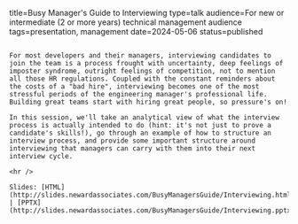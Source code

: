 title=Busy Manager's Guide to Interviewing
type=talk
audience=For new or intermediate (2 or more years) technical management audience
tags=presentation, management
date=2024-05-06
status=published
~~~~~~

For most developers and their managers, interviewing candidates to join the team is a process frought with uncertainty, deep feelings of imposter syndrome, outright feelings of competition, not to mention all those HR regulations. Coupled with the constant reminders about the costs of a "bad hire", interviewing becomes one of the most stressful periods of the engineering manager's professional life. Building great teams start with hiring great people, so pressure's on!

In this session, we'll take an analytical view of what the interview process is actually intended to do (hint: it's not just to prove a candidate's skills!), go through an example of how to structure an interview process, and provide some important structure around interviewing that managers can carry with them into their next interview cycle.
    
<hr />

Slides: [HTML](http://slides.newardassociates.com/BusyManagersGuide/Interviewing.html) | [PPTX](http://slides.newardassociates.com/BusyManagersGuide/Interviewing.pptx)
